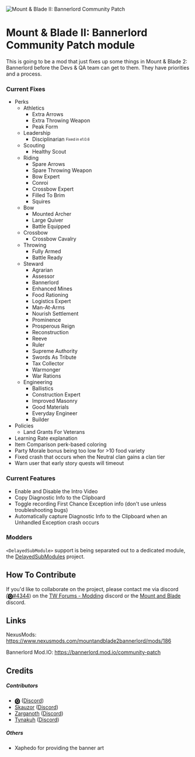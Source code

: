 ![Mount & Blade II: Bannerlord Community Patch](https://staticdelivery.nexusmods.com/mods/3174/images/headers/186_1586119060.png)

# Mount & Blade II: Bannerlord Community Patch module
This is going to be a mod that just fixes up some things in Mount &amp; Blade 2: Bannerlord before the Devs &amp; QA team can get to them. They have priorities and a process.

### Current Fixes

* Perks
  * Athletics
    * Extra Arrows
    * Extra Throwing Weapon
    * Peak Form
  * Leadership
    * Disciplinarian <sub><sup>Fixed in e1.0.6</sup></sub>
  * Scouting
    * Healthy Scout
  * Riding
    * Spare Arrows
    * Spare Throwing Weapon
    * Bow Expert
    * Conroi
    * Crossbow Expert
    * Filled To Brim
    * Squires
  * Bow
    * Mounted Archer
    * Large Quiver
    * Battle Equipped
  * Crossbow
    * Crossbow Cavalry
  * Throwing
    * Fully Armed
    * Battle Ready
  * Steward
    * Agrarian
    * Assessor
    * Bannerlord
    * Enhanced Mines
    * Food Rationing
    * Logistics Expert
    * Man-At-Arms
    * Nourish Settlement
    * Prominence
    * Prosperous Reign
    * Reconstruction
    * Reeve
    * Ruler
    * Supreme Authority
    * Swords As Tribute
    * Tax Collector
    * Warmonger
    * War Rations
  * Engineering
    * Ballistics
    * Construction Expert
    * Improved Masonry
    * Good Materials
    * Everyday Engineer
    * Builder
* Policies
  * Land Grants For Veterans
* Learning Rate explanation
* Item Comparison perk-based coloring
* Party Morale bonus being too low for >10 food variety
* Fixed crash that occurs when the Neutral clan gains a clan tier 
* Warn user that early story quests will timeout

### Current Features
* Enable and Disable the Intro Video
* Copy Diagnostic Info to the Clipboard
* Toggle recording First Chance Exception info (don't use unless troubleshooting bugs)
* Automatically capture Diagnostic Info to the Clipboard when an Unhandled Exception crash occurs


### Modders
`<DelayedSubModule>` support is being separated out to a dedicated module, the [DelayedSubModules](https://github.com/Tyler-IN/MnB2-Bannerlord-DelayedSubModules) project.

## How To Contribute

If you'd like to collaborate on the project, please contact me via discord (̑[🅠#4344](https://discordapp.com/users/475636674076868618)) on the [TW Forums - Modding](https://discord.gg/5fBVT8j) discord or the [Mount and Blade](https://discordapp.com/invite/mountandblade) discord.

## Links

NexusMods: https://www.nexusmods.com/mountandblade2bannerlord/mods/186

Bannerlord Mod.IO: https://bannerlord.mod.io/community-patch

## Credits
##### Contributors
* [🅠](https://www.nexusmods.com/users/958353) ([Discord](https://discordapp.com/users/475636674076868618))
* [Skauzor](https://www.nexusmods.com/users/3289432) ([Discord](https://discordapp.com/users/123778041934643203))
* [Zarganoth](https://www.nexusmods.com/users/6940484) ([Discord](https://discordapp.com/users/298985985843396618))
* [Tynakuh](https://www.nexusmods.com/users/51824126) ([Discord](https://discordapp.com/users/178209384852094976))

##### Others
* Xaphedo for providing the banner art
